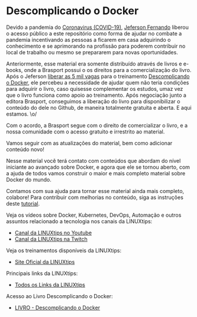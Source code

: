 # Descomplicando o Docker


Devido a pandemia do [Coronavirus (COVID-19)](https://coronavirus.jhu.edu/map.html), [Jeferson Fernando](https://twitter.com/badtux_) liberou o acesso público a este repositório como forma de ajudar no combate a pandemia incentivando as pessoas a ficarem em casa adquirindo o conhecimento e se aprimorando na profissão para poderem contribuir no local de trabalho ou mesmo se prepararem para novas oportunidades.

Anteriormente, esse material era somente distribuído através de livros e e-books, onde a Brasport possui o os direitos para a comercialização do livro. Após o Jeferson [liberar as 5 mil vagas](https://www.youtube.com/watch?v=RtQj19BYu-0&t=24s) para o treinamento [Descomplicando o Docker](https://www.linuxtips.io/product-page/descomplicando-o-docker), ele percebeu a necessidade de ajudar quem não teria condições para adquirir o livro, caso quisesse complementar os estudos, umaz vez que o livro funciona como apoio ao treinamento.
Após negociação junto a editora Brasport, conseguimos a liberação do livro para disponibilizar o conteúdo do dele no Github, de maneira totalmente gratuita e aberta. E aqui estamos. \o/

Com o acordo, a Brasport segue com o direito de comercializar o livro, e a nossa comunidade com o acesso gratuito e irrestrito ao material.

Vamos seguir com as atualizações do material, bem como adicionar conteúdo novo! 

Nesse material você terá contato com conteúdos que abordam do nível iniciante ao avançado sobre Docker, e agora que ele se tornou aberto, com a ajuda de todos vamos construir o maior e mais completo material sobre Docker do mundo.

Contamos com sua ajuda para tornar esse material ainda mais completo, colabore! Para contribuir com melhorias no conteúdo, siga as instruções deste [tutorial](CONTRIBUTING.md).

Veja os vídeos sobre Docker, Kubernetes, DevOps, Automação e outros assuntos relacionado a tecnologia nos canais da LINUXtips:

* [Canal da LINUXtips no Youtube](https://www.youtube.com/LINUXtips)
* [Canal da LINUXtips na Twitch](https://www.twitch.com/LINUXtips)

Veja os treinamentos disponíveis da LINUXtips:

* [Site Oficial da LINUXtips](https://linuxtips.io/loja)


Principais links da LINUXtips:

* [Todos os Links da LINUXtips](https://linktr.ee/LINUXtips)


Acesso ao Livro Descomplicando o Docker:  
- [LIVRO - Descomplicando o Docker](https://badtuxx.github.io/DescomplicandoDocker/)
